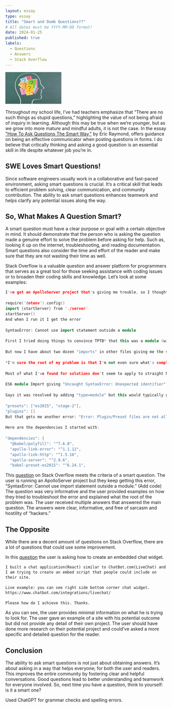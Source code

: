 ```yaml
---
layout: essay
type: essay
title: "Smart and Dumb Questions??"
# All dates must be YYYY-MM-DD format!
date: 2024-01-25
published: true
labels:
  - Questions
  - Answers
  - Stack Overflow
---
```


<img width="175px" 
     class="rounded float-start pe-4" 
     src="../img/smart/smart.jpeg" >

Throughout my school life, I’ve had teachers emphasize that “There are no such things as stupid questions,” highlighting the value of not being afraid of inquiry in learning. Although this may be true when we’re younger, but as we grow into more mature and mindful adults, it is not the case.  In the essay ["How To Ask Questions The Smart Way,"](http://www.catb.org/esr/faqs/smart-questions.html) by Eric Raymond, offers guidance on being an effective communicator when posting questions in forms. I do believe that critically thinking and asking a good question is an essential skill in life despite whatever job you’re in.

## SWE Loves Smart Questions! ##

Since software engineers usually work in a collaborative and fast-paced environment, asking smart questions is crucial. It’s a critical skill that leads to efficient problem solving, clear communication, and community contribution. The ability to ask smart questions enhances teamwork and helps clarify any potential issues along the way. 

## So, What Makes A Question Smart? ## 

A smart question must have a clear purpose or goal with a certain objective in mind. It should demonstrate that the person who is asking the question made a genuine effort to solve the problem before asking for help. Such as, looking it up on the internet, troubleshooting, and reading documentation. Smart questions also consider the time and effort of the reader and make sure that they are not wasting their time as well. 


Stack Overflow is a valuable question and answer platform for programmers that serves as a great tool for those seeking assistance with coding issues or to broaden their coding skills and knowledge. Let’s look at some examples:

```cpp
I've got an ApolloServer project that's giving me trouble, so I thought I might update it and ran into issues when using the latest Babel. My "index.js" is:

require('dotenv').config()
import {startServer} from './server'
startServer()
And when I run it I get the error

SyntaxError: Cannot use import statement outside a module

First I tried doing things to convince TPTB* that this was a module (with no success). So I changed the "import" to a "require" and this worked.

But now I have about two dozen "imports" in other files giving me the same error.

*I'm sure the root of my problem is that I'm not even sure what's complaining about the issue. I sort of assumed it was Babel 7 (since I'm coming from Babel 6 and I had to change the presets) but I'm not 100% sure.

Most of what I've found for solutions don't seem to apply to straight Node. Like this one here:

ES6 module Import giving "Uncaught SyntaxError: Unexpected identifier"

Says it was resolved by adding "type=module" but this would typically go in the HTML, of which I have none. I've also tried using my project's old presets:

"presets": ["es2015", "stage-2"],
"plugins": []
But that gets me another error: "Error: Plugin/Preset files are not allowed to export objects, only functions."

Here are the dependencies I started with:

"dependencies": {
  "@babel/polyfill": "^7.6.0",
  "apollo-link-error": "^1.1.12",
  "apollo-link-http": "^1.5.16",
  "apollo-server": "^2.9.6",
  "babel-preset-es2015": "^6.24.1",
```

This [question](https://stackoverflow.com/questions/58384179/syntaxerror-cannot-use-import-statement-outside-a-module)  on Stack Overflow meets the criteria of a smart question. The user is running an ApolloServer project but they keep getting this error, “SyntaxError: Cannot use import statement outside a module.” (Add code) The question was very informative and the user provided examples on how they tried to troubleshoot the error and explained what the root of the problem was. The user received multiple answers that answered the main question. The answers were clear, informative, and free of sarcasm and hostility of “hackers.”

## The Opposite ##

While there are a decent amount of questions on Stack Overflow, there are a lot of questions that could use some improvement.

In this [question](https://stackoverflow.com/questions/77882453/how-do-i-create-a-chat-widget-embed-script) the user is asking how to create an embedded chat widget. 

```
I built a chat application(React) similar to ChatBot.com(LiveChat) and I am trying to create an embed script that people could include on their site.

Live example: you can see right side bottom corner chat widget. https://www.chatbot.com/integrations/livechat/

Please how do I achieve this. Thanks.

```

As you can see, the user provides minimal information on what he is trying to look for. The user gave an example of a site with his potential outcome but did not provide any detail of their own project. The user should have done more research on their potential project and could’ve asked a more specific and detailed question for the reader.

## Conclusion ##

The ability to ask smart questions is not just about obtaining answers. It’s about asking in a way that helps everyone; for both the user and readers. This improves the entire community by fostering clear and helpful conversations. Good questions lead to better understanding and teamwork for everyone involved. So, next time you have a question, think to yourself: is it a smart one?

Used ChatGPT for grammar checks and spelling errors.

